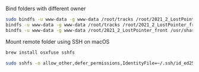 Bind folders with different owner
```bash
sudo bindfs -u www-data -g www-data /root/tracks /root/2021_2_LostPointer_front/src/static/tracks
bindfs -u www-data -g www-data /root/tracks /root/2021_2_LostPointer_front/src/static/tracks
bindfs -u www-data -g www-data /root/2021_2_LostPointer_front /usr/share/nginx/front
```

Mount remote folder using SSH on macOS

```bash
brew install osxfuse sshfs
```
```bash
sudo sshfs -o allow_other,defer_permissions,IdentityFile=~/.ssh/id_ed25519 user@host:/remotefolder/ /localfolder
```
